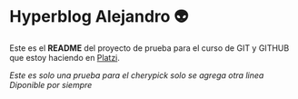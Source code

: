 # Hyperblog Alejandro :alien:

Este es el **README** del proyecto de prueba para el curso de GIT y GITHUB que estoy haciendo en [Platzi](https://platzi.com/home "Platzi").

*Este es solo una prueba para el cherypick*
*solo se agrega otra linea* 
*Diponible por siempre*
